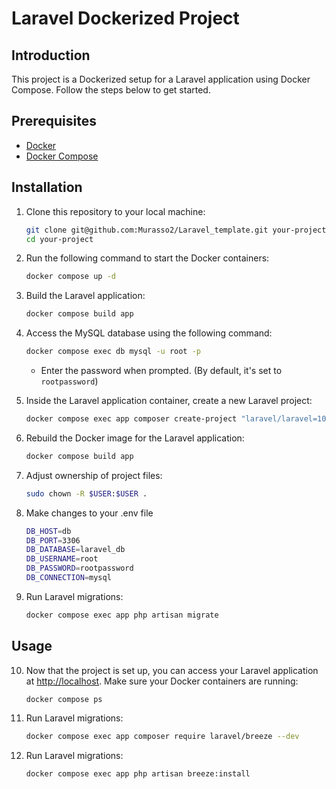 # Laravel Dockerized Project

## Introduction

This project is a Dockerized setup for a Laravel application using Docker Compose. Follow the steps below to get started.

## Prerequisites

- [Docker](https://www.docker.com/get-started)
- [Docker Compose](https://docs.docker.com/compose/install/)

## Installation

1. Clone this repository to your local machine:

    ```bash
    git clone git@github.com:Murasso2/Laravel_template.git your-project
    cd your-project
    ```

2. Run the following command to start the Docker containers:

    ```bash
    docker compose up -d
    ```

3. Build the Laravel application:

    ```bash
    docker compose build app
    ```

4. Access the MySQL database using the following command:

    ```bash
    docker compose exec db mysql -u root -p
    ```

   - Enter the password when prompted. (By default, it's set to `rootpassword`)

5. Inside the Laravel application container, create a new Laravel project:

    ```bash
    docker compose exec app composer create-project "laravel/laravel=10.*" .
    ```

6. Rebuild the Docker image for the Laravel application:

    ```bash
    docker compose build app
    ```

7. Adjust ownership of project files:

    ```bash
    sudo chown -R $USER:$USER .
    ```

8. Make changes to your .env file
     ```bash
    DB_HOST=db
    DB_PORT=3306
    DB_DATABASE=laravel_db
    DB_USERNAME=root
    DB_PASSWORD=rootpassword
    DB_CONNECTION=mysql
    ``` 

9. Run Laravel migrations:

    ```bash
    docker compose exec app php artisan migrate
    ```


## Usage


10. Now that the project is set up, you can access your Laravel application at [http://localhost](http://localhost). Make sure your Docker containers are running:
    ```bash
    docker compose ps
    ```
11. Run Laravel migrations:

    ```bash
    docker compose exec app composer require laravel/breeze --dev
    ```
12. Run Laravel migrations:

    ```bash
    docker compose exec app php artisan breeze:install
    ```

